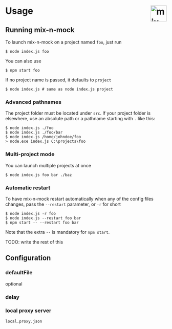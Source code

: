 # Usage    <img alt="mix-n-mock logo" src="https://cdn.rawgit.com/Seitenbau/mix-n-mock/master/doc/mix-n-mock-logo.svg" align="right" height="50">

## Running mix-n-mock


To launch mix-n-mock on a project named `foo`, just run

    $ node index.js foo

You can also use

    $ npm start foo

If no project name is passed, it defaults to `project`

    $ node index.js # same as node index.js project

### Advanced pathnames

The project folder must be located under `src`. If your project folder is elsewhere, use an absolute path or a pathname starting with `.` like this:

    $ node index.js ./foo
    $ node index.js ./foo/bar
    $ node index.js /home/johndoe/foo
    > node.exe index.js C:\projects\foo

### Multi-project mode

You can launch multiple projects at once

    $ node index.js foo bar ./baz

### Automatic restart

To have mix-n-mock restart automatically when any of the config files changes, pass the `--restart` parameter, or `-r` for short

    $ node index.js -r foo
    $ node index.js --restart foo bar
    $ npm start -- --restart foo bar

Note that the extra `--` is mandatory for `npm start`.

<!-- GH-2 -->
TODO: write the rest of this

## Configuration
### defaultFile
optional
### delay
### local proxy server
`local.proxy.json`
